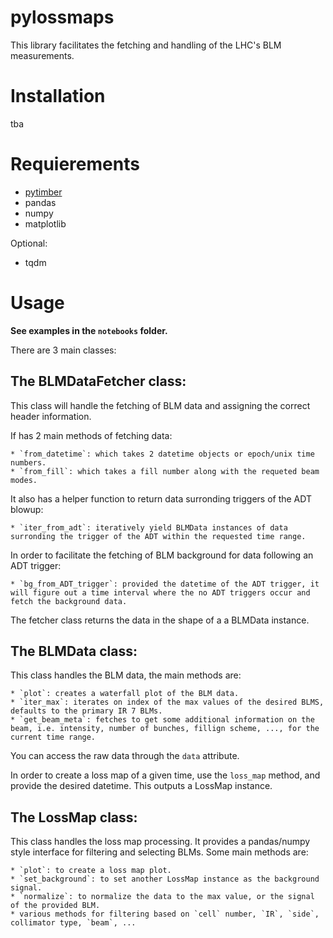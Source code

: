 # pylossmaps

This library facilitates the fetching and handling of the LHC's BLM measurements.

# Installation

tba

# Requierements

* [pytimber](https://www.github.com/rdemaria/pytimber)
* pandas
* numpy
* matplotlib

Optional:
* tqdm

# Usage

**See examples in the `notebooks` folder.**

There are 3 main classes:

## The BLMDataFetcher class:

This class will handle the fetching of BLM data and assigning the correct header information.

If has 2 main methods of fetching data:

    * `from_datetime`: which takes 2 datetime objects or epoch/unix time numbers.
    * `from_fill`: which takes a fill number along with the requeted beam modes.

It also has a helper function to return data surronding triggers of the ADT blowup:

    * `iter_from_adt`: iteratively yield BLMData instances of data surronding the trigger of the ADT within the requested time range.

In order to facilitate the fetching of BLM background for data following an ADT trigger:

    * `bg_from_ADT_trigger`: provided the datetime of the ADT trigger, it will figure out a time interval where the no ADT triggers occur and fetch the background data.

The fetcher class returns the data in the shape of a a BLMData instance.

## The BLMData class:

This class handles the BLM data, the main methods are:

    * `plot`: creates a waterfall plot of the BLM data.
    * `iter_max`: iterates on index of the max values of the desired BLMS, defaults to the primary IR 7 BLMs.
    * `get_beam_meta`: fetches to get some additional information on the beam, i.e. intensity, number of bunches, fillign scheme, ..., for the current time range.

You can access the raw data through the `data` attribute.

In order to create a loss map of a given time, use the `loss_map` method, and provide the desired datetime. This outputs a LossMap instance.

## The LossMap class:

 This class handles the loss map processing. It provides a pandas/numpy style interface for filtering and selecting BLMs.
 Some main methods are:

    * `plot`: to create a loss map plot.
    * `set_background`: to set another LossMap instance as the background signal.
    * `normalize`: to normalize the data to the max value, or the signal of the provided BLM.
    * various methods for filtering based on `cell` number, `IR`, `side`, collimator type, `beam`, ...
